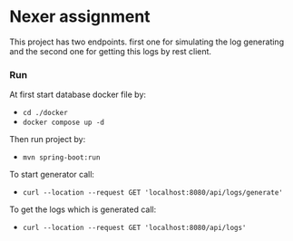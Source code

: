 # Nexer assignment
 This project has two endpoints. first one for simulating the log generating and the second one for getting this logs by rest client.
 
### Run
At first start database docker file by:
- `cd ./docker`
- `docker compose up -d`

Then run project by:
- `mvn spring-boot:run`

To start generator call:
- `curl --location --request GET 'localhost:8080/api/logs/generate'`

To get the logs which is generated call:
- `curl --location --request GET 'localhost:8080/api/logs'`
